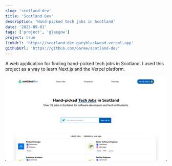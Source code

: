 ```yaml
---
slug: 'scotland-dev'
title: 'Scotland Dev'
description: 'Hand-picked tech jobs in Scotland'
date: '2023-09-01'
tags: ['project', 'glasgow']
project: true
linkUrl: 'https://scotland-dev-garyblackwood.vercel.app'
githubUrl: 'https://github.com/Garee/scotland-dev'
---
```


A web application for finding hand-picked tech jobs in Scotland. I used this project as a way to learn Next.js and the Vercel platform.

!["Scotland Dev"](../../images/projects/scotland-dev.jpg)
